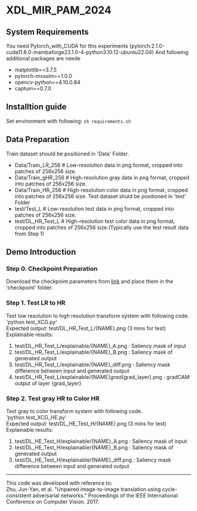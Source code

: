 # XDL_MIR_PAM_2024
## System Requirements
You need Pytorch_with_CUDA for this experiments (pytorch:2.1.0-cuda11.8.0-mambaforge23.1.0-4-python3.10.12-ubuntu22.04)
And following additional packages are neede
-    matplotlib==3.7.5
-    pytorch-msssim==1.0.0
-    opencv-python==4.10.0.84
-    captum==0.7.0

## Installtion guide
Set environment with following:
`sh requirements.sh`

## Data Preparation
Train dataset should be positioned in 'Data' Folder.
- Data/Train_LR_256 # Low-resolution data in png format, cropped into patches of 256x256 size.
- Data/Train_gHR_256 # High-resolution gray data in png format, cropped into patches of 256x256 size.
- Data/Train_HR_256 # High-resolution color data in png format, cropped into patches of 256x256 size.
Test dataset shuld be positioned in 'test' Folder
- test/Test_L # Low-resolution test data in png format, cropped into patches of 256x256 size.
- test/DL_HR_Test_L # High-resolution test color data in png format, cropped into patches of 256x256 size.(Typically use the test result data from Step 1)

## Demo Introduction
### Step 0. Checkpoint Preparation  
Download the checkpoint parameters from [link](https://1drv.ms/f/c/de011cb09ae2716d/EiGgV_zRc1pJuomYOIJWEpsBt7JAHsZ8kYIIUGZD_mlPeQ?e=UR11ty) and place them in the 'checkpoint' folder.  
### Step 1. Test LR to HR  
Test low resolution to high resolution transform system with following code.  
'python test_XCG.py'  
Expected output: test/DL_HR_Test_L/{NAME}.png (3 mins for test)  
Explainable results:  
1. test/DL_HR_Test_L/explainable/{NAME}_A.png : Saliency mask of input  
2. test/DL_HR_Test_L/explainable/{NAME}_B.png : Saliency mask of generated output  
3. test/DL_HR_Test_L/explainable/{NAME}_diff.png : Saliency mask difference between input and generated output  
4. test/DL_HR_Test_L/explainable/{NAME}_grad_{grad_layer}.png : gradCAM output of layer {grad_layer}  

### Step 2. Test gray HR to Color HR  
Test gray to color transform system with following code.  
'python test_XCG_HE.py'  
Expected output: test/DL_HE_Test_H/{NAME}.png (3 mins for test)  
Explainable results: 
1. test/DL_HE_Test_H/explainable/{NAME}_A.png : Saliency mask of input  
2. test/DL_HE_Test_H/explainable/{NAME}_B.png : Saliency mask of generated output  
3. test/DL_HE_Test_H/explainable/{NAME}_diff.png : Saliency mask difference between input and generated output

---
This code was developed with reference to:  
Zhu, Jun-Yan, et al. "Unpaired image-to-image translation using cycle-consistent adversarial networks." Proceedings of the IEEE International Conference on Computer Vision. 2017.

